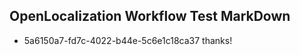 ## OpenLocalization Workflow Test MarkDown
* 5a6150a7-fd7c-4022-b44e-5c6e1c18ca37 thanks!

<!--HONumber=Jul16_HO4-->


